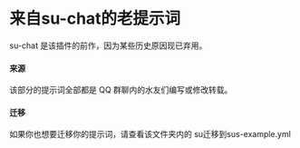 # 来自su-chat的老提示词

su-chat 是该插件的前作，因为某些历史原因现已弃用。

#### 来源

该部分的提示词全部都是 QQ 群聊内的水友们编写或修改转载。

#### 迁移

如果你也想要迁移你的提示词，请查看该文件夹内的 su迁移到sus-example.yml